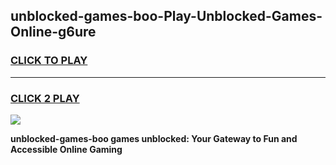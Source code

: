 
## unblocked-games-boo-Play-Unblocked-Games-Online-g6ure
<h3>
<a href="https://premium76.site?title=unblocked-games-boo&ref=25A">CLICK TO PLAY</a></h3>
<hr>

<h3>
<a href="https://premium76.site?title=unblocked-games-boo&ref=25A">CLICK 2 PLAY</a>
  
</h3>

<a href="https://premium76.site?title=unblocked-games-boo&ref=25A"><img src="https://clearcache.store/games.png"></a>


**unblocked-games-boo games unblocked: Your Gateway to Fun and Accessible Online Gaming**
